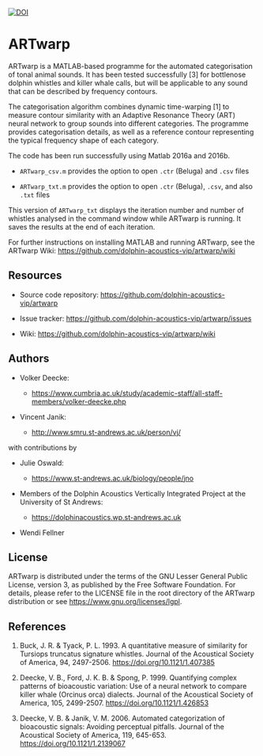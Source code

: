 [![DOI](https://zenodo.org/badge/DOI/10.5281/zenodo.7713614.svg)](https://doi.org/10.5281/zenodo.7713614)

# ARTwarp 

ARTwarp is a MATLAB-based programme for the automated categorisation of tonal
animal sounds. It has been tested successfully [3] for bottlenose dolphin whistles
and killer whale calls, but will be applicable to any sound that can be
described by frequency contours.

The categorisation algorithm combines dynamic time-warping [1] to measure contour 
similarity with an Adaptive Resonance Theory (ART) neural network to group sounds 
into different categories. The programme provides categorisation details, as well 
as a reference contour representing the typical frequency shape of each category.

The code has been run successfully using Matlab 2016a and 2016b.

- `ARTwarp_csv.m` provides the option to open `.ctr` (Beluga) and `.csv` files

- `ARTwarp_txt.m` provides the option to open `.ctr` (Beluga), `.csv`, and also `.txt` files

This version of `ARTwarp_txt` displays the iteration number and number of whistles 
analysed in the command window while ARTwarp is running. It saves the results at 
the end of each iteration.

For further instructions on installing MATLAB and running ARTwarp, see 
the ARTwarp Wiki: https://github.com/dolphin-acoustics-vip/artwarp/wiki


## Resources

- Source code repository: https://github.com/dolphin-acoustics-vip/artwarp

- Issue tracker: https://github.com/dolphin-acoustics-vip/artwarp/issues

- Wiki: https://github.com/dolphin-acoustics-vip/artwarp/wiki


## Authors

- Volker Deecke: 
  - https://www.cumbria.ac.uk/study/academic-staff/all-staff-members/volker-deecke.php

- Vincent Janik:
  - http://www.smru.st-andrews.ac.uk/person/vj/

with contributions by

- Julie Oswald:
  - https://www.st-andrews.ac.uk/biology/people/jno

- Members of the Dolphin Acoustics Vertically Integrated Project
  at the University of St Andrews:
  - https://dolphinacoustics.wp.st-andrews.ac.uk

- Wendi Fellner


## License

ARTwarp is distributed under the terms of the GNU Lesser General Public
License, version 3, as published by the Free Software Foundation. For
details, please refer to the LICENSE file in the root directory of the
ARTwarp distribution or see https://www.gnu.org/licenses/lgpl.


## References

1. Buck, J. R. & Tyack, P. L. 1993. A quantitative measure of similarity for 
Tursiops truncatus signature whistles. Journal of the Acoustical Society of 
America, 94, 2497-2506. https://doi.org/10.1121/1.407385 

2. Deecke, V. B., Ford, J. K. B. & Spong, P. 1999. Quantifying complex patterns 
of bioacoustic variation: Use of a neural network to compare killer whale 
(Orcinus orca) dialects. Journal of the Acoustical Society of America, 105, 
2499-2507. https://doi.org/10.1121/1.426853 

3. Deecke, V. B. & Janik, V. M. 2006. Automated categorization of bioacoustic
signals: Avoiding perceptual pitfalls. Journal of the Acoustical Society of
America, 119, 645-653. https://doi.org/10.1121/1.2139067